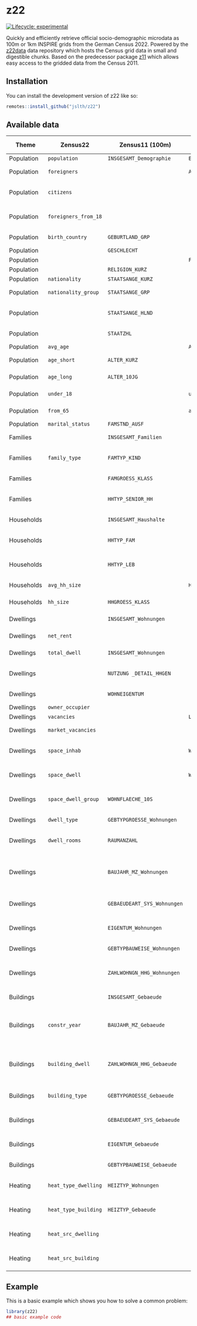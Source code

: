 
# z22

<!-- badges: start -->
[![Lifecycle: experimental](https://img.shields.io/badge/lifecycle-experimental-orange.svg)](https://lifecycle.r-lib.org/articles/stages.html#experimental)
<!-- badges: end -->

Quickly and efficiently retrieve official socio-demographic microdata as 100m
or 1km INSPIRE grids from the German Census 2022. Powered by the
[z22data](https://github.com/jslth/z22data) data repository which hosts the
Census grid data in small and digestible chunks. Based on the predecessor
package [z11](https://github.com/stefanjuenger/z11/) which allows easy access
to the gridded data from the Census 2011.

## Installation

You can install the development version of z22 like so:

``` r
remotes::install_github("jslth/z22")
```

## Available data

|Theme     |Zensus22                |Zensus11 (100m)            |Zensus11 (1km)   |Description                                                 |
|----------|--------------------|---------------------------|-----------------|------------------------------------------------------------|
|Population|`population`        |`INSGESAMT_Demographie`    |`Einwohner`      |Population                                                  |
|Population|`foreigners`        |                           |`Auslaender_A`   |Share of foreigners                                         |
|Population|`citizens`          |                           |                 |Number of german citizens, 18 or older                      |
|Population|`foreigners_from_18`|                           |                 |Share of foreigners, 18 or older                            |
|Population|`birth_country`     |`GEBURTLAND_GRP`           |                 |Country of birth (groups)                                   |
|Population|                    |`GESCHLECHT`               |                 |Sex                                                         |
|Population|                    |                           |`Frauen_A`       |Share of women                                              |
|Population|                    |`RELIGION_KURZ`            |                 |Religion                                                    |
|Population|`nationality`       |`STAATSANGE_KURZ`          |                 |Citizenship                                                 |
|Population|`nationality_group` |`STAATSANGE_GRP`           |                 |Citizenship (groups)                                        |
|Population|                    |`STAATSANGE_HLND`          |                 |Citizenship by selected countries                           |
|Population|                    |`STAATZHL`                 |                 |Number of citizenships                                      |
|Population|`avg_age`           |                           |`Alter_D`        |Average age                                                 |
|Population|`age_short`         |`ALTER_KURZ`               |                 |Age (five classes of years)                                 |
|Population|`age_long`          |`ALTER_10JG`               |                 |Age (ten years age groups)                                  |
|Population|`under_18`          |                           |`unter18_A`      |Share of people under 18                                    |
|Population|`from_65`           |                           |`ab65_A`         |Share of people 65 or older                                 |
|Population|`marital_status`    |`FAMSTND_AUSF`             |                 |Marital status                                              |
|Families  |                    |`INSGESAMT_Familien`       |                 |Total number of families                                    |
|Families  |`family_type`       |`FAMTYP_KIND`              |                 |Type of core family (by children)                           |
|Families  |                    |`FAMGROESS_KLASS`          |                 |Size of core family                                         |
|Families  |                    |`HHTYP_SENIOR_HH`          |                 |Senior status of a private household                        |
|Households|                    |`INSGESAMT_Haushalte`      |                 |Total number of households                                  |
|Households|                    |`HHTYP_FAM`                |                 |Private households by family types                          |
|Households|                    |`HHTYP_LEB`                |                 |Private households by lifestyle                             |
|Households|`avg_hh_size`       |                           |`HHGroesse_D`    |Average household size                                      |
|Households|`hh_size`           |`HHGROESS_KLASS`           |                 |Household size (groups)                                     |
|Dwellings |                    |`INSGESAMT_Wohnungen`      |                 |Total number of dwellings                                   |
|Dwellings |`net_rent`          |                           |                 |Average net cold rent                                       |
|Dwellings |`total_dwell`       |`INSGESAMT_Wohnungen`      |                 |Anzahl der Wohnungen                                        |
|Dwellings |                    |`NUTZUNG _DETAIL_HHGEN`    |                 |Use by household occupancy                                  |
|Dwellings |                    |`WOHNEIGENTUM`             |                 |Ownership of the dwelling                                   |
|Dwellings |`owner_occupier`    |                           |                 |Eigentümerquote                                             |
|Dwellings |`vacancies`         |                           |`Leerstandsquote`|Leerstandsquote                                             |
|Dwellings |`market_vacancies`  |                           |                 |Marktaktive Leerstandsquote                                 |
|Dwellings |`space_inhab`       |                           |`Wohnfl_Bew_D`   |Average living space per inhabitant                         |
|Dwellings |`space_dwell`       |                           |`Wohnfl_Whg_D`   |Average living space per dwelling                           |
|Dwellings |`space_dwell_group` |`WOHNFLAECHE_10S`          |                 |Floor space of the dwelling (10m² intervals)                |
|Dwellings |`dwell_type`        |`GEBTYPGROESSE_Wohnungen`  |                 |Dwellings by building type                                  |
|Dwellings |`dwell_rooms`       |`RAUMANZAHL`               |                 |Dwellings by number of rooms                                |
|Dwellings |                    |`BAUJAHR_MZ_Wohnungen`     |                 |Dwellings by construction year (microcensus classes)        |
|Dwellings |                    |`GEBAEUDEART_SYS_Wohnungen`|                 |Dwellings by building classification                        |
|Dwellings |                    |`EIGENTUM_Wohnungen`       |                 |Dwellings by form of ownership                              |
|Dwellings |                    |`GEBTYPBAUWEISE_Wohnungen` |                 |Dwelling by building design                                 |
|Dwellings |                    |`ZAHLWOHNGN_HHG_Wohnungen` |                 |Dwellings by number of dwellings in the building            |
|Buildings |                    |`INSGESAMT_Gebaeude`       |                 |Total number of buildings                                   |
|Buildings |`constr_year`       |`BAUJAHR_MZ_Gebaeude`      |                 |Buildings by construction year (microcensus classes)        |
|Buildings |`building_dwell`    |`ZAHLWOHNGN_HHG_Gebaeude`  |                 |Residential buildings by number of dwellings in the building|
|Buildings |`building_type`     |`GEBTYPGROESSE_Gebaeude`   |                 |Residential buildings by building type                      |
|Buildings |                    |`GEBAEUDEART_SYS_Gebaeude` |                 |Buildings by building classification                        |
|Buildings |                    |`EIGENTUM_Gebaeude`        |                 |Buildings by form of ownership                              |
|Buildings |                    |`GEBTYPBAUWEISE_Gebaeude`  |                 |Buildings by building design                                |
|Heating   |`heat_type_dwelling`|`HEIZTYP_Wohnungen`        |                 |Dwellings by predominant heating type                       |
|Heating   |`heat_type_building`|`HEIZTYP_Gebaeude`         |                 |Buildings by predominant heating type                       |
|Heating   |`heat_src_dwelling` |                           |                 |Dwellings by energy source of heating                       |
|Heating   |`heat_src_building` |                           |                 |Buildings by energy source of heating                       |

## Example

This is a basic example which shows you how to solve a common problem:

``` r
library(z22)
## basic example code
```

